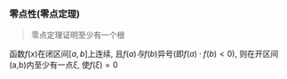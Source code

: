 ### **零点性(零点定理)**

> 零点定理证明至少有一个根

函数$f(x)$在闭区间$[a, b]$上连续, 且$f(a)与f(b)$异号(即$f(a)\cdot f(b)< 0$), 则在开区间(a,b)内至少有一点$\xi$, 使$f(\xi)= 0$
